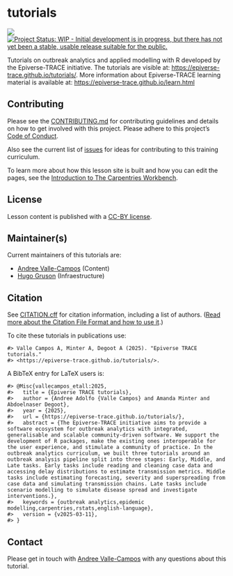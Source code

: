 
<!-- README.md is generated from README.Rmd. Please edit that file -->

# tutorials

<!-- badges: start -->

[![](https://img.shields.io/badge/lifecycle-experimental-orange.svg)](https://lifecycle.r-lib.org/articles/stages.html#experimental)
[![Project Status: WIP - Initial development is in progress, but there
has not yet been a stable, usable release suitable for the
public.](https://www.repostatus.org/badges/latest/wip.svg)](https://www.repostatus.org/#wip)
<!-- badges: end -->

Tutorials on outbreak analytics and applied modelling with R developed
by the Epiverse-TRACE initiative. The tutorials are visible at:
<https://epiverse-trace.github.io/tutorials/>. More information about
Epiverse-TRACE learning material is available at:
<https://epiverse-trace.github.io/learn.html>

## Contributing

Please see the [CONTRIBUTING.md](CONTRIBUTING.md) for contributing
guidelines and details on how to get involved with this project. Please
adhere to this project’s [Code of Conduct](CODE_OF_CONDUCT.md).

Also see the current list of
[issues](https://github.com/epiverse-trace/tutorials/issues) for ideas
for contributing to this training curriculum.

To learn more about how this lesson site is built and how you can edit
the pages, see the [Introduction to The Carpentries
Workbench](https://carpentries.github.io/sandpaper-docs/).

<!-- ## Support -->
<!-- Please see our [Getting help guide](/.github/SUPPORT.md) for support. -->

## License

Lesson content is published with a [CC-BY license](LICENSE.md).

## Maintainer(s)

Current maintainers of this tutorials are:

- [Andree Valle-Campos](https://github.com/avallecam/) (Content)
- [Hugo Gruson](https://github.com/Bisaloo/) (Infraestructure)

<!--
Former maintainers:
&#10;- [Andree Valle-Campos](https://github.com/avallecam/) 
&#10;-->
<!--## Acknowledgements-->

## Citation

See [CITATION.cff](CITATION.cff) for citation information, including a
list of authors. ([Read more about the Citation File Format and how to
use it](https://citation-file-format.github.io/).)

To cite these tutorials in publications use:

    #> Valle Campos A, Minter A, Degoot A (2025). "Epiverse TRACE tutorials."
    #> <https://epiverse-trace.github.io/tutorials/>.

A BibTeX entry for LaTeX users is:

    #> @Misc{vallecampos_etall:2025,
    #>   title = {Epiverse TRACE tutorials},
    #>   author = {Andree Adolfo {Valle Campos} and Amanda Minter and Abdoelnaser Degoot},
    #>   year = {2025},
    #>   url = {https://epiverse-trace.github.io/tutorials/},
    #>   abstract = {The Epiverse-TRACE initiative aims to provide a software ecosystem for outbreak analytics with integrated, generalisable and scalable community-driven software. We support the development of R packages, make the existing ones interoperable for the user experience, and stimulate a community of practice. In the outbreak analytics curriculum, we built three tutorials around an outbreak analysis pipeline split into three stages: Early, Middle, and Late tasks. Early tasks include reading and cleaning case data and accessing delay distributions to estimate transmission metrics. Middle tasks include estimating forecasting, severity and superspreading from case data and simulating transmission chains. Late tasks include scenario modelling to simulate disease spread and investigate interventions.},
    #>   keywords = {outbreak analytics,epidemic modelling,carpentries,rstats,english-language},
    #>   version = {v2025-03-11},
    #> }

## Contact

Please get in touch with [Andree
Valle-Campos](mailto:andree.valle-campos@lshtm.ac.uk) with any questions
about this tutorial.
